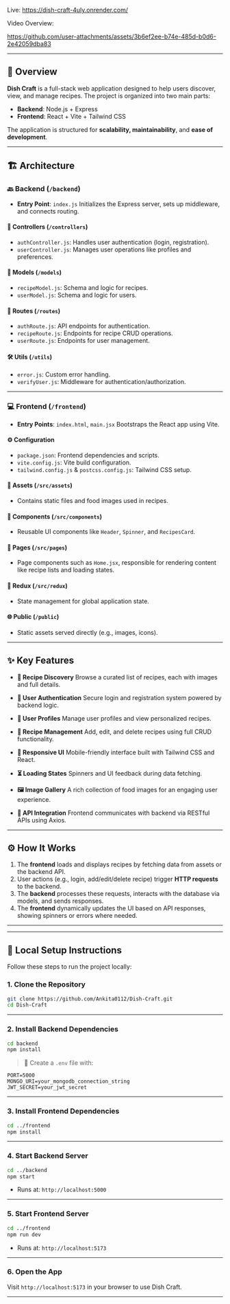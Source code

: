 Live: https://dish-craft-4uly.onrender.com/

Video Overview:


https://github.com/user-attachments/assets/3b6ef2ee-b74e-485d-b0d6-2e42059dba83





---

## 🧾 Overview

**Dish Craft** is a full-stack web application designed to help users discover, view, and manage recipes. The project is organized into two main parts:

* **Backend**: Node.js + Express
* **Frontend**: React + Vite + Tailwind CSS

The application is structured for **scalability, maintainability**, and **ease of development**.

---

## 🏗️ Architecture

### 🔙 Backend (`/backend`)

* **Entry Point**: `index.js`
  Initializes the Express server, sets up middleware, and connects routing.

#### 📂 Controllers (`/controllers`)

* `authController.js`: Handles user authentication (login, registration).
* `userController.js`: Manages user operations like profiles and preferences.

#### 📂 Models (`/models`)

* `recipeModel.js`: Schema and logic for recipes.
* `userModel.js`: Schema and logic for users.

#### 📂 Routes (`/routes`)

* `authRoute.js`: API endpoints for authentication.
* `recipeRoute.js`: Endpoints for recipe CRUD operations.
* `userRoute.js`: Endpoints for user management.

#### 🛠️ Utils (`/utils`)

* `error.js`: Custom error handling.
* `verifyUser.js`: Middleware for authentication/authorization.

---

### 💻 Frontend (`/frontend`)

* **Entry Points**: `index.html`, `main.jsx`
  Bootstraps the React app using Vite.

#### ⚙️ Configuration

* `package.json`: Frontend dependencies and scripts.
* `vite.config.js`: Vite build configuration.
* `tailwind.config.js` & `postcss.config.js`: Tailwind CSS setup.

#### 📁 Assets (`/src/assets`)

* Contains static files and food images used in recipes.

#### 🧩 Components (`/src/components`)

* Reusable UI components like `Header`, `Spinner`, and `RecipesCard`.

#### 📄 Pages (`/src/pages`)

* Page components such as `Home.jsx`, responsible for rendering content like recipe lists and loading states.

#### 🔄 Redux (`/src/redux`)

* State management for global application state.

#### 🌐 Public (`/public`)

* Static assets served directly (e.g., images, icons).

---

## ✨ Key Features

* **🍲 Recipe Discovery**
  Browse a curated list of recipes, each with images and full details.

* **🔐 User Authentication**
  Secure login and registration system powered by backend logic.

* **👤 User Profiles**
  Manage user profiles and view personalized recipes.

* **📝 Recipe Management**
  Add, edit, and delete recipes using full CRUD functionality.

* **📱 Responsive UI**
  Mobile-friendly interface built with Tailwind CSS and React.

* **⏳ Loading States**
  Spinners and UI feedback during data fetching.

* **🖼️ Image Gallery**
  A rich collection of food images for an engaging user experience.

* **🔗 API Integration**
  Frontend communicates with backend via RESTful APIs using Axios.

---

## ⚙️ How It Works

1. The **frontend** loads and displays recipes by fetching data from assets or the backend API.
2. User actions (e.g., login, add/edit/delete recipe) trigger **HTTP requests** to the backend.
3. The **backend** processes these requests, interacts with the database via models, and sends responses.
4. The **frontend** dynamically updates the UI based on API responses, showing spinners or errors where needed.

---

---

## 🧪 Local Setup Instructions

Follow these steps to run the project locally:

### 1. Clone the Repository

```bash
git clone https://github.com/Ankita0112/Dish-Craft.git
cd Dish-Craft
```

---

### 2. Install Backend Dependencies

```bash
cd backend
npm install
```

> 🔐 Create a `.env` file with:

```
PORT=5000
MONGO_URI=your_mongodb_connection_string
JWT_SECRET=your_jwt_secret
```

---

### 3. Install Frontend Dependencies

```bash
cd ../frontend
npm install
```

---

### 4. Start Backend Server

```bash
cd ../backend
npm start
```

* Runs at: `http://localhost:5000`

---

### 5. Start Frontend Server

```bash
cd ../frontend
npm run dev
```

* Runs at: `http://localhost:5173`

---

### 6. Open the App

Visit `http://localhost:5173` in your browser to use Dish Craft.

---


